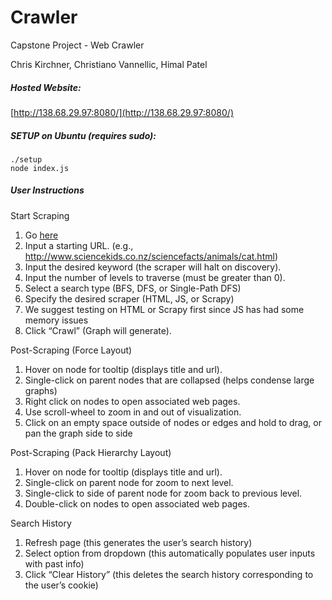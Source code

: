# Crawler
Capstone Project - Web Crawler

Chris Kirchner, Christiano Vannellic, Himal Patel

##### Hosted Website:
[http://138.68.29.97:8080/](http://138.68.29.97:8080/)

##### SETUP on Ubuntu (requires sudo):

```chmod +x setup
./setup
node index.js
```

##### User Instructions

Start Scraping
1. Go [here](http://138.68.29.97:8080/)
2. Input a starting URL. (e.g., http://www.sciencekids.co.nz/sciencefacts/animals/cat.html)
3. <OPTIONAL> Input the desired keyword (the scraper will halt on discovery).
4. Input the number of levels to traverse (must be greater than 0).
5. Select a search type (BFS, DFS, or Single-Path DFS)
6. <OPTIONAL> Specify the desired scraper (HTML, JS, or Scrapy)
7. We suggest testing on HTML or Scrapy first since JS has had some memory issues
8. Click “Crawl” (Graph will generate).

Post-Scraping (Force Layout) 
1. Hover on node for tooltip (displays title and url).
2. Single-click on parent nodes that are collapsed (helps condense large graphs)
3. Right click on nodes to open associated web pages.
4. Use scroll-wheel to zoom in and out of visualization.
5. Click on an empty space outside of nodes or edges and hold to drag, or pan the graph side to side

Post-Scraping (Pack Hierarchy Layout) 
1. Hover on node for tooltip (displays title and url).
2. Single-click on parent node for zoom to next level. 
3. Single-click to side of parent node for zoom back to previous level.
4. Double-click on nodes to open associated web pages.

Search History
1. Refresh page (this generates the user’s search history)
2. Select option from dropdown (this automatically populates user inputs with past info)
3. Click “Clear History” (this deletes the search history corresponding to the user’s cookie)

